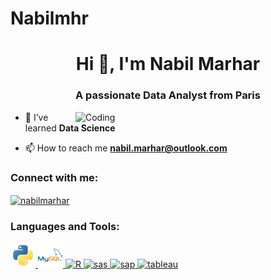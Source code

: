 # Nabilmhr
<h1 align="center">Hi 👋, I'm Nabil Marhar</h1>
<h3 align="center">A passionate Data Analyst from Paris</h3>
<img align="right" alt="Coding" width="400" src="https://cdn.dribbble.com/users/1162077/screenshots/3848914/programmer.gif">

- 🌱 I’ve learned **Data Science**

- 📫 How to reach me **nabil.marhar@outlook.com**

<h3 align="left">Connect with me:</h3>
<p align="left">
<a href="https://www.linkedin.com/in/nabilmarhar/" target="blank"><img align="center" src="https://raw.githubusercontent.com/rahuldkjain/github-profile-readme-generator/master/src/images/icons/Social/linked-in-alt.svg" alt="nabilmarhar" height="30" width="40" /></a>
</p>

<h3 align="left">Languages and Tools:</h3>
<p align="left"> 
  <a href="https://www.python.org" target="_blank" rel="noreferrer"> 
    <img src="https://raw.githubusercontent.com/devicons/devicon/master/icons/python/python-original.svg" alt="python" width="40" height="40"/> 
  </a> 
  <a href="https://www.mysql.com/" target="_blank" rel="noreferrer"> 
    <img src="https://raw.githubusercontent.com/devicons/devicon/master/icons/mysql/mysql-original-wordmark.svg" alt="mysql" width="40" height="40"/> 
  </a> 
  <a href="https://www.r-project.org/" target="_blank" rel="noreferrer"> 
    <img src="https://www.r-project.org/Rlogo.png" alt="R" width="40" height="40"/> 
  </a> 
  <a href="https://www.sas.com" target="_blank" rel="noreferrer"> 
    <img src="https://www.svgrepo.com/show/354279/sas.svg" alt="sas" width="60" height="40"/> 
  </a> 
  <a href="https://www.sap.com" target="_blank" rel="noreferrer"> 
    <img src="https://www.vectorlogo.zone/logos/sap/sap-icon.svg" alt="sap" width="40" height="40"/> 
  </a> 
  <a href="https://www.tableau.com/" target="_blank" rel="noreferrer"> 
    <img src="https://www.tableau.com/sites/default/files/2021-05/tableau_rgb_500x104.png" alt="tableau" width="60" height="40"/> 
  </a> 
</p>
